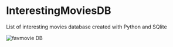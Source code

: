 # InterestingMoviesDB
List of interesting movies database created with Python and SQlite

![favmovie DB](https://user-images.githubusercontent.com/62141525/137309461-64d1725c-4b76-49d3-ae54-520e4b8bcfa7.png)

